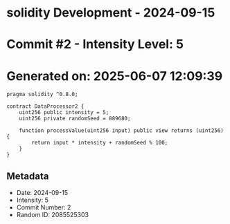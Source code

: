 ﻿# solidity Development - 2024-09-15
# Commit #2 - Intensity Level: 5
# Generated on: 2025-06-07 12:09:39
```solidity
pragma solidity ^0.8.0;

contract DataProcessor2 {
    uint256 public intensity = 5;
    uint256 private randomSeed = 889680;

    function processValue(uint256 input) public view returns (uint256) {
        return input * intensity + randomSeed % 100;
    }
}
```
## Metadata
- Date: 2024-09-15
- Intensity: 5
- Commit Number: 2
- Random ID: 2085525303
